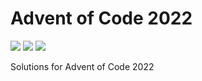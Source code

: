 # Advent of Code 2022

![](https://img.shields.io/badge/day%20📅-23-blue)
![](https://img.shields.io/badge/days%20completed-16-red)
![](https://img.shields.io/badge/stars%20⭐-33-yellow)

Solutions for Advent of Code 2022
